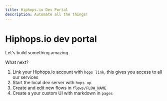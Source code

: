 ```yaml
---
title: Hiphops.io Dev Portal
description: Automate all the things!
---
```

# Hiphops.io dev portal

Let's build something amazing.

What next?

1. Link your Hiphops.io account with `hops link`, this gives you access to all our services
2. Start the local dev server with `hops up`
3. Create and edit new flows in `flows/FLOW_NAME`
4. Create a your custom UI with markdown in `pages`
